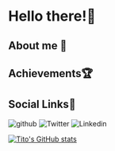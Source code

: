  # Hello there!:wave:
## About me :cop:
## Achievements:trophy:
## Social Links:bell:
![github](https://img.shields.io/badge/GitHub-000000?style=for-the-badge&logo=GitHub&logoColor=white)
![Twitter](https://img.shields.io/badge/Twitter-1DA1F2?style=for-the-badge&logo=Twitter&logoColor=white)
![Linkedin](https://img.shields.io/badge/LinkedIn-0A66C2?style=for-the-badge&logo=LinkedIn&logoColor=white)

[![Tito's GitHub stats](https://github-readme-stats.vercel.app/api?username=titusnjuguna)](https://github.com/titusnjuguna/github-readme-stats)

